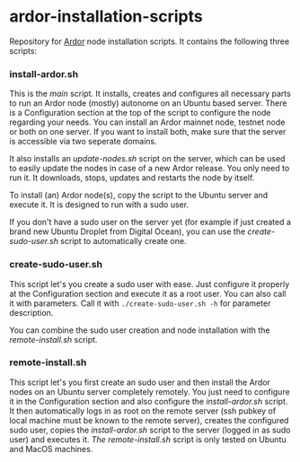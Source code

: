 # ardor-installation-scripts

Repository for [Ardor](https://ardorplatform.org) node installation scripts. It contains the following three scripts:

### install-ardor.sh

This is the *main* script. It installs, creates and configures all necessary parts to run an Ardor node (mostly) autonome on an Ubuntu based server. There is a Configuration section at the top of the script to configure the node regarding your needs. You can install an Ardor mainnet node, testnet node or both on one server. If you want to install both, make sure that the server is accessible via two seperate domains.

It also installs an *update-nodes.sh* script on the server, which can be used to easily update the nodes in case of a new Ardor release. You only need to run it. It downloads, stops, updates and restarts the node by itself.

To install (an) Ardor node(s), copy the script to the Ubuntu server and execute it. It is designed to run with a sudo user.

If you don't have a sudo user on the server yet (for example if just created a brand new Ubuntu Droplet from Digital Ocean), you can use the *create-sudo-user.sh* script to automatically create one.


### create-sudo-user.sh

This script let's you create a sudo user with ease. Just configure it properly at the Configuration section and execute it as a root user. You can also call it with parameters. Call it with ``./create-sudo-user.sh -h`` for parameter description.

You can combine the sudo user creation and node installation with the *remote-install.sh* script.


### remote-install.sh

This script let's you first create an sudo user and then install the Ardor nodes on an Ubuntu server completely remotely. You just need to configure it in the Configuration section and also configure the *install-ardor.sh* script. It then automatically logs in as root on the remote server (ssh pubkey of local machine must be known to the remote server), creates the configured sudo user, copies the *install-ardor.sh* script to the server (logged in as sudo user) and executes it. *The remote-install.sh* script is only tested on Ubuntu and MacOS machines.
